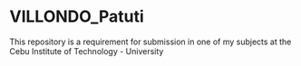 # VILLONDO_Patuti
This repository is a requirement for submission in one of my subjects at the Cebu Institute of Technology - University

